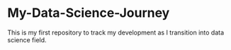 # My-Data-Science-Journey
This is my first repository to track my development as I transition into data science field.
